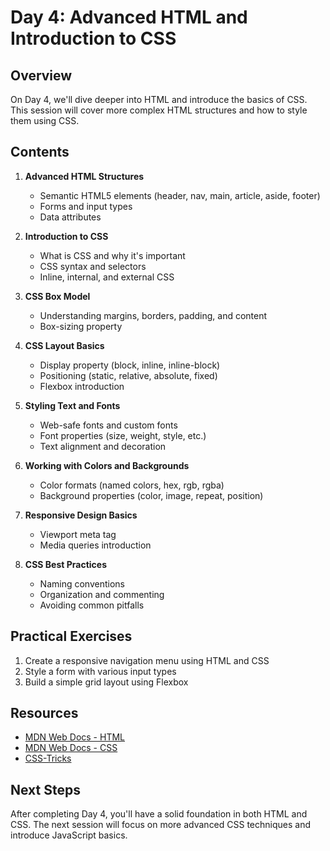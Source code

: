 # Day 4: Advanced HTML and Introduction to CSS

## Overview
On Day 4, we'll dive deeper into HTML and introduce the basics of CSS. This session will cover more complex HTML structures and how to style them using CSS.

## Contents

1. **Advanced HTML Structures**
   - Semantic HTML5 elements (header, nav, main, article, aside, footer)
   - Forms and input types
   - Data attributes

2. **Introduction to CSS**
   - What is CSS and why it's important
   - CSS syntax and selectors
   - Inline, internal, and external CSS

3. **CSS Box Model**
   - Understanding margins, borders, padding, and content
   - Box-sizing property

4. **CSS Layout Basics**
   - Display property (block, inline, inline-block)
   - Positioning (static, relative, absolute, fixed)
   - Flexbox introduction

5. **Styling Text and Fonts**
   - Web-safe fonts and custom fonts
   - Font properties (size, weight, style, etc.)
   - Text alignment and decoration

6. **Working with Colors and Backgrounds**
   - Color formats (named colors, hex, rgb, rgba)
   - Background properties (color, image, repeat, position)

7. **Responsive Design Basics**
   - Viewport meta tag
   - Media queries introduction

8. **CSS Best Practices**
   - Naming conventions
   - Organization and commenting
   - Avoiding common pitfalls

## Practical Exercises
1. Create a responsive navigation menu using HTML and CSS
2. Style a form with various input types
3. Build a simple grid layout using Flexbox

## Resources
- [MDN Web Docs - HTML](https://developer.mozilla.org/en-US/docs/Web/HTML)
- [MDN Web Docs - CSS](https://developer.mozilla.org/en-US/docs/Web/CSS)
- [CSS-Tricks](https://css-tricks.com/)

## Next Steps
After completing Day 4, you'll have a solid foundation in both HTML and CSS. The next session will focus on more advanced CSS techniques and introduce JavaScript basics.

